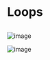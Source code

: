 # Loops

## 

![image](https://github.com/user-attachments/assets/df8121ff-f49c-4c77-bff7-bef1530be73c)

![image](https://github.com/user-attachments/assets/cdbabb46-c76a-4b2a-8cee-951e5a1bddc2)







